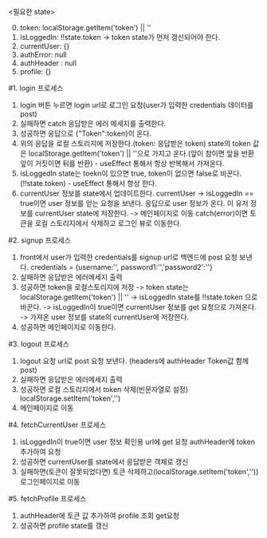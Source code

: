 <필요한 state>

0. token: localStorage.getItem('token') || ''
1. isLoggedIn: !!state.token -> token state가 먼저 갱신되어야 한다.
2. currentUser: {}
3. authError: null
4. authHeader : null
5. profile: {}


#1. login 프로세스

1. login 버튼 누르면 login url로 로그인 요청(user가 입력한 credentials 데이터를 post)
2. 실패하면 catch 응답받은 에러 메세지를 출력한다.
3. 성공하면 응답으로 {"Token":token}이 온다.
4. 위의 응답을 로컬 스토리지에 저장한다.(token: 응답받은 token)
state의 token 값은 localStorage.getItem('token') || ''으로 가지고 온다.(앞이 참이면 앞을 반환 앞이 거짓이면 뒤를 반환) - useEffect 통해서 항상 반복해서 가져온다.
5. isLoggedIn state는 toekn이 있으면 true, token이 없으면 false로 바꾼다.(!!state.token) - useEffect 통해서 항상 한다.
6. currentUser 정보를 state에서 업데이트한다.
currentUser -> isLoggedIn == true이면 user 정보를 얻는 요청을 보낸다.
응답으로 user 정보가 온다.
이 유저 정보를 currentUser state에 저장한다.
-> 메인페이지로 이동
catch(error)이면 토큰을 로컬 스토리지에서 삭제하고 로그인 뷰로 이동한다.


#2. signup 프로세스

1. front에서 user가 입력한 credentials를 signup url로 백엔드에 post 요청 보낸다.
credentials = {username:'', password1:'','password2':''}
2. 실패하면 응답받은 에러메세지 출력
3. 성공하면 token을 로컬스토리지에 저장 -> token state는 localStorage.getItem('token') || ''
-> isLoggedIn state를 !!state.token 으로 바꾼다.
-> isLoggedIn이 true이면 currentUser 정보를 get 요청으로 가져온다.
-> 가져온 user 정보를 state의 currentUser에 저장한다.
4. 성공하면 메인페이지로 이동한다.


#3. logout 프로세스

1. logout 요청 url로 post 요청 보낸다.
(headers에 authHeader Token값 함께 post)
2. 실패하면 응답받은 에러메세지 출력
3. 성공하면 로컬 스토리지에서 token 삭제(빈문자열로 설정)
localStorage.setItem('token','')
4. 메인페이지로 이동


#4. fetchCurrentUser 프로세스

1. isLoggedIn이 true이면 user 정보 확인용 url에 get 요청
authHeader에 token 추가하여 요청
2. 성공하면 currentUser를 state에서 응답받은 객체로 갱신
3. 실패하면(토큰이 잘못되었다면) 토큰 삭제하고(localStorage.setItem('token',''))로그인페이지로 이동


#5. fetchProfile 프로세스

1. authHeader에 토큰 값 추가하여 profile 조회 get요청
2. 성공하면 profile state를 갱신

